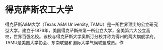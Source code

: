 # 得克萨斯农工大学

得克萨斯A&M大学（Texas A&M University, TAMU）是一所世界顶尖的公立研究型大学，建立于1876年，美国得克萨斯州第一所公立大学，全美第六大公立高校，世界百强名校。该校与得克萨斯大学奥斯汀分校并称为得州的两大旗舰学府。TAMU是美国大学协会、东南联盟和国际大学气候联盟成员。作